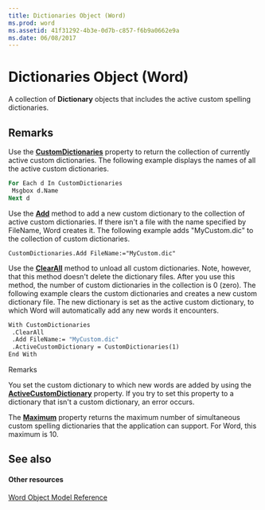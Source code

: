 ```yaml
---
title: Dictionaries Object (Word)
ms.prod: word
ms.assetid: 41f31292-4b3e-0d7b-c857-f6b9a0662e9a
ms.date: 06/08/2017
---
```



# Dictionaries Object (Word)

A collection of **Dictionary** objects that includes the active custom spelling dictionaries.


## Remarks

Use the **[CustomDictionaries](application-customdictionaries-property-word.md)** property to return the collection of currently active custom dictionaries. The following example displays the names of all the active custom dictionaries.


```vb
For Each d In CustomDictionaries 
 Msgbox d.Name 
Next d
```

Use the **[Add](dictionaries-add-method-word.md)** method to add a new custom dictionary to the collection of active custom dictionaries. If there isn't a file with the name specified by FileName, Word creates it. The following example adds "MyCustom.dic" to the collection of custom dictionaries.




```
CustomDictionaries.Add FileName:="MyCustom.dic"
```

Use the **[ClearAll](dictionaries-clearall-method-word.md)** method to unload all custom dictionaries. Note, however, that this method doesn't delete the dictionary files. After you use this method, the number of custom dictionaries in the collection is 0 (zero). The following example clears the custom dictionaries and creates a new custom dictionary file. The new dictionary is set as the active custom dictionary, to which Word will automatically add any new words it encounters.




```vb
With CustomDictionaries 
 .ClearAll 
 .Add FileName:= "MyCustom.dic" 
 .ActiveCustomDictionary = CustomDictionaries(1) 
End With
```

Remarks

You set the custom dictionary to which new words are added by using the **[ActiveCustomDictionary](dictionaries-activecustomdictionary-property-word.md)** property. If you try to set this property to a dictionary that isn't a custom dictionary, an error occurs.

The **[Maximum](dictionaries-maximum-property-word.md)** property returns the maximum number of simultaneous custom spelling dictionaries that the application can support. For Word, this maximum is 10.


## See also


#### Other resources



[Word Object Model Reference](http://msdn.microsoft.com/library/be452561-b436-bb9b-6f94-3faa9a74a6fd%28Office.15%29.aspx)

